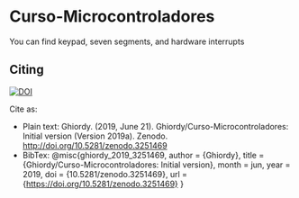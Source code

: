 # Curso-Microcontroladores
You can find keypad, seven segments, and hardware interrupts

## Citing

[![DOI](https://zenodo.org/badge/174358122.svg)](https://zenodo.org/badge/latestdoi/174358122)

Cite as:
- Plain text: 
 Ghiordy. (2019, June 21). Ghiordy/Curso-Microcontroladores: Initial version (Version 2019a). Zenodo. http://doi.org/10.5281/zenodo.3251469
- BibTex: 
@misc{ghiordy_2019_3251469,
  author       = {Ghiordy},
  title        = {Ghiordy/Curso-Microcontroladores: Initial version},
  month        = jun,
  year         = 2019,
  doi          = {10.5281/zenodo.3251469},
  url          = {https://doi.org/10.5281/zenodo.3251469}
}
